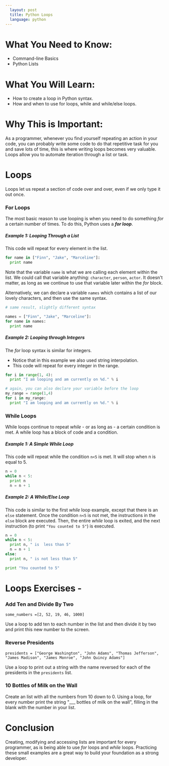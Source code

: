 ```yaml
---
  layout: post
  title: Python Loops
  language: python
---
```

# What You Need to Know:
+ Command-line Basics
+ Python Lists

# What You Will Learn:
+ How to create a loop in Python syntax.
+ How and when to use for loops, while and while/else loops.

# Why This is Important:
As a programmer, whenever you find yourself repeating an action in your code, you can probably write some code to do that repetitive task for you and save lots of time, this is where writing loops becomes very valuable. Loops allow you to automate iteration through a list or task.

# Loops
Loops let us repeat a section of code over and over, even if we only type it out once.

### For Loops
The most basic reason to use looping  is when you need to do something _for_ a certain number of times. To do this, Python uses a ***for loop***.

#####  Example 1: Looping Through a List

This code will repeat for every element in the list.

```python
for name in ["Finn", "Jake", "Marceline"]:
  print name
```
Note that the variable `name` is what we are calling each element within the list. We could call that variable anything: `character`, `person`, `actor`. It doesn't matter, as long as we continue to use that variable later within the _for_ block.

Alternatively, we can declare a variable `names` which contains a list of our lovely characters, and then use the same syntax.
```python
# same result, slightly different syntax

names = ["Finn", "Jake", "Marceline"]:
for name in names:
  print name
```
#####  Example 2: Looping through Integers

The _for_ loop syntax is similar for integers.
* Notice that in this example we also used string interpolation.
* This code will repeat for every integer in the range.

```python
for i in range(1, 4):
  print "I am looping and am currently on %d." % i

# again, you can also declare your variable before the loop
my_range = range(1,4)
for i in my_range:
  print "I am looping and am currently on %d." % i
```
### While Loops
While loops continue to repeat _while_ - or as long as - a certain condition is met. A while loop has a block of code and a condition.

#####  Example 1: A Simple While Loop
This code will repeat while the condition `n<5` is met. It will stop when n is equal to 5.

```python
n = 0
while n < 5:
  print n
  n = n + 1
```
#####  Example 2: A While/Else Loop
This code is similar to the first _while_ loop example, except that there is an `else` statement. Once the condition `n<5` is not met, the instructions in the `else` block are executed. Then, the entire _while_ loop is exited, and the next instruction (to print `"You counted to 5"`) is executed.
```python
n = 0
while n < 5:
  print n, " is  less than 5"
  n = n + 1
else:
  print n, " is not less than 5"

print "You counted to 5"
```
# Loops Exercises - 

###  Add Ten and Divide By Two
```
some_numbers =[2, 52, 19, 46, 1000]
```
Use a loop to add ten to each number in the list and then divide it by two and print this new number to the screen.

###  Reverse Presidents
 ```
 presidents = ["George Washington", "John Adams", "Thomas Jefferson", "James Madison", "James Monroe", "John Quincy Adams"]
 ```
Use a loop to print out a string with the name reversed for each of the presidents in the `presidents` list.

###  10 Bottles of Milk on the Wall
Create an list with all the numbers from 10 down to 0. Using a loop, for every number print the string "___ bottles of milk on the wall", filling in the blank with the number in your list.

# Conclusion
Creating, modifying and accessing lists are important for every programmer, as is being able to use _for_ loops and _while_ loops. Practicing these small examples are a great way to build your foundation as a strong developer.
